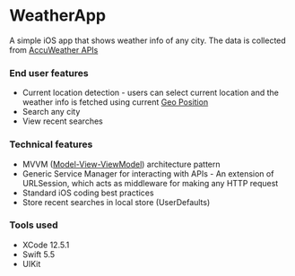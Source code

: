 # WeatherApp

A simple iOS app that shows weather info of any city. The data is collected from [AccuWeather APIs](https://developer.accuweather.com/apis)

### End user features
- Current location detection - users can select current location and the weather info is fetched using current [Geo Position](https://en.wikipedia.org/wiki/Geopositioning)
- Search any city
- View recent searches

### Technical features
- MVVM ([Model-View-ViewModel](https://en.wikipedia.org/wiki/Model%E2%80%93view%E2%80%93viewmodel)) architecture pattern
- Generic Service Manager for interacting with APIs - An extension of URLSession, which acts as middleware for making any HTTP request
- Standard iOS coding best practices
- Store recent searches in local store (UserDefaults)

### Tools used
- XCode 12.5.1
- Swift 5.5
- UIKit
